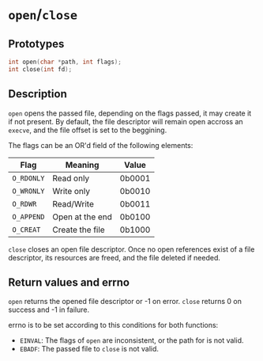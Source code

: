 <!---
open.md: basic file opening syscalls
Copyright (C) 2021 streaksu

This program is free software: you can redistribute it and/or modify
it under the terms of the GNU General Public License as published by
the Free Software Foundation, either version 3 of the License, or
(at your option) any later version.

This program is distributed in the hope that it will be useful,
but WITHOUT ANY WARRANTY; without even the implied warranty of
MERCHANTABILITY or FITNESS FOR A PARTICULAR PURPOSE.  See the
GNU General Public License for more details.

You should have received a copy of the GNU General Public License
along with this program.  If not, see <http://www.gnu.org/licenses/>.
-->

# `open`/`close`

## Prototypes

```c
int open(char *path, int flags);
int close(int fd);
```

## Description

`open` opens the passed file, depending on the flags passed, it may
create it if not present. By default, the file descriptor will remain open
accross an `execve`, and the file offset is set to the beggining.

The flags can be an OR'd field of the following elements:

| Flag       | Meaning           | Value  |
| ---------- | ----------------- | ------ |
| `O_RDONLY` | Read only         | 0b0001 |
| `O_WRONLY` | Write only        | 0b0010 |
| `O_RDWR`   | Read/Write        | 0b0011 |
| `O_APPEND` | Open at the end   | 0b0100 |
| `O_CREAT`  | Create the file   | 0b1000 |

`close` closes an open file descriptor. Once no open references exist
of a file descriptor, its resources are freed, and the file deleted if needed.

## Return values and errno

`open` returns the opened file descriptor or -1 on error.
`close` returns 0 on success and -1 in failure.

errno is to be set according to this conditions for both functions:

- `EINVAL`: The flags of `open` are inconsistent, or the path for is not valid.
- `EBADF`: The passed file to `close` is not valid.
